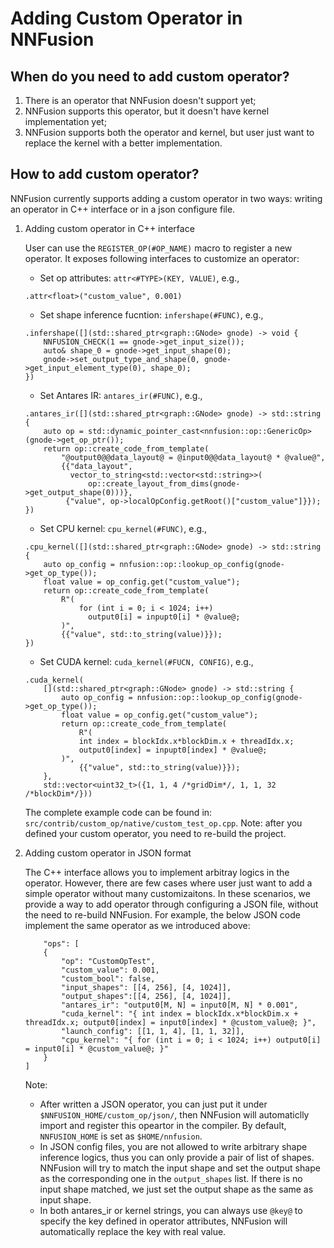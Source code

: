 # Adding Custom Operator in NNFusion

## When do you need to add custom operator?
1. There is an operator that NNFusion doesn't support yet;
2. NNFusion supports this operator, but it doesn't have kernel implementation yet;
3. NNFusion supports both the operator and kernel, but user just want to replace the kernel with a better implementation.

## How to add custom operator?
NNFusion currently supports adding a custom operator in two ways: writing an operator in C++ interface or in a json configure file. 

1. Adding custom operator in C++ interface

    User can use the `REGISTER_OP(#OP_NAME)` macro to register a new operator. It exposes following interfaces to customize an operator:
    - Set op attributes: `attr<#TYPE>(KEY, VALUE)`, e.g.,
    ``` 
    .attr<float>("custom_value", 0.001)
    ```
    - Set shape inference fucntion: `infershape(#FUNC)`, e.g.,
    ```
    .infershape([](std::shared_ptr<graph::GNode> gnode) -> void {
        NNFUSION_CHECK(1 == gnode->get_input_size());
        auto& shape_0 = gnode->get_input_shape(0);
        gnode->set_output_type_and_shape(0, gnode->get_input_element_type(0), shape_0);
    })
    ```
    - Set Antares IR: `antares_ir(#FUNC)`, e.g.,
    ```
    .antares_ir([](std::shared_ptr<graph::GNode> gnode) -> std::string {
        auto op = std::dynamic_pointer_cast<nnfusion::op::GenericOp>(gnode->get_op_ptr());
        return op::create_code_from_template(
            "@output0@@data_layout@ = @input0@@data_layout@ * @value@",
            {{"data_layout",
              vector_to_string<std::vector<std::string>>(
                  op::create_layout_from_dims(gnode->get_output_shape(0)))},
             {"value", op->localOpConfig.getRoot()["custom_value"]}});
    })
    ```
    - Set CPU kernel: `cpu_kernel(#FUNC)`, e.g.,
    ```
    .cpu_kernel([](std::shared_ptr<graph::GNode> gnode) -> std::string {
        auto op_config = nnfusion::op::lookup_op_config(gnode->get_op_type());
        float value = op_config.get("custom_value");
        return op::create_code_from_template(
            R"(
                for (int i = 0; i < 1024; i++)
                  output0[i] = inpupt0[i] * @value@;
            )",
            {{"value", std::to_string(value)}});
    })
    ```
    - Set CUDA kernel: `cuda_kernel(#FUCN, CONFIG)`, e.g.,
    ```
    .cuda_kernel(
        [](std::shared_ptr<graph::GNode> gnode) -> std::string {
            auto op_config = nnfusion::op::lookup_op_config(gnode->get_op_type());
            float value = op_config.get("custom_value");
            return op::create_code_from_template(
                R"(
                int index = blockIdx.x*blockDim.x + threadIdx.x;
                output0[index] = inpupt0[index] * @value@;
            )",
                {{"value", std::to_string(value)}});
        },
        std::vector<uint32_t>({1, 1, 4 /*gridDim*/, 1, 1, 32 /*blockDim*/}))
    ```
    The complete example code can be found in: `src/contrib/custom_op/native/custom_test_op.cpp`.
    Note: after you defined your custom operator, you need to re-build the project.

2. Adding custom operator in JSON format

    The C++ interface allows you to implement arbitray logics in the operator. However, there are few cases where user just want to add a simple operator without many customizaitons. 
    In these scenarios, we provide a way to add operator through configuring a JSON file, without the need to re-build NNFusion.
    For example, the below JSON code implement the same  operator as we introduced above:
    ```
        "ops": [
        {
            "op": "CustomOpTest",
            "custom_value": 0.001,
            "custom_bool": false,
            "input_shapes": [[4, 256], [4, 1024]],
            "output_shapes":[[4, 256], [4, 1024]],
            "antares_ir": "output0[M, N] = input0[M, N] * 0.001",
            "cuda_kernel": "{ int index = blockIdx.x*blockDim.x + threadIdx.x; output0[index] = input0[index] * @custom_value@; }",
            "launch_config": [[1, 1, 4], [1, 1, 32]],
            "cpu_kernel": "{ for (int i = 0; i < 1024; i++) output0[i] = input0[i] * @custom_value@; }"
        }
    ]
    ```
    Note:
    * After written a JSON operator, you can just put it under `$NNFUSION_HOME/custom_op/json/`, then NNFusion will automaticlly import and register this opeartor in the compiler. By default, `NNFUSION_HOME` is set as `$HOME/nnfusion`.
    * In JSON config files, you are not allowed to write arbitrary shape inference logics, thus you can only provide a pair of list of shapes. NNFusion will try to match the input shape and set the output shape as the corresponding one in the `output_shapes` list. If there is no input shape matched, we just set the output shape as the same as input shape. 
    * In both antares_ir or kernel strings, you can always use `@key@` to specify the key defined in operator attributes, NNFusion will automatically replace the key with real value.